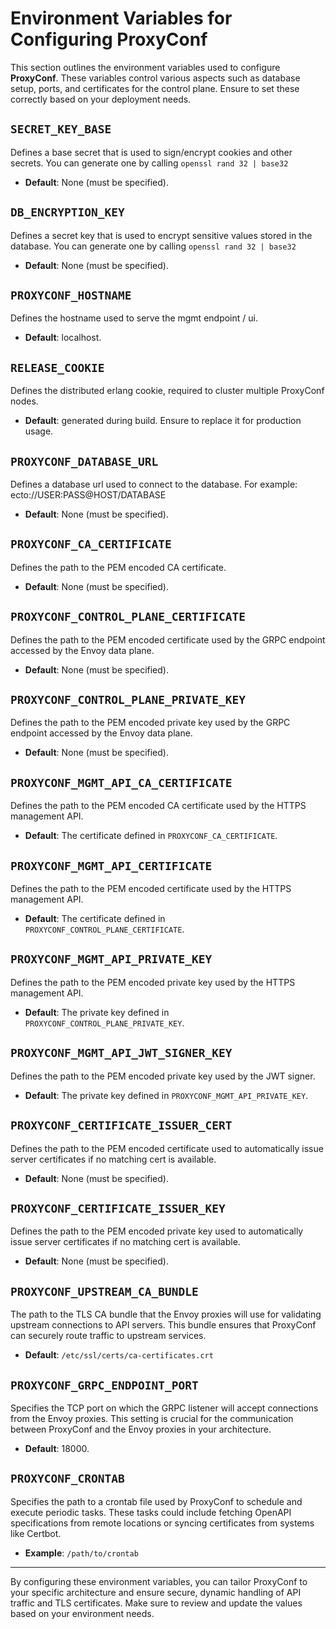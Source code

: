 
# Environment Variables for Configuring ProxyConf

This section outlines the environment variables used to configure **ProxyConf**. These variables control various aspects such as database setup, ports, and certificates for the control plane. Ensure to set these correctly based on your deployment needs.

## `SECRET_KEY_BASE`

Defines a base secret that is used to sign/encrypt cookies and other secrets.
You can generate one by calling `openssl rand 32 | base32`
- **Default**: None (must be specified).

## `DB_ENCRYPTION_KEY`

Defines a secret key that is used to encrypt sensitive values stored in the database.
You can generate one by calling `openssl rand 32 | base32`
- **Default**: None (must be specified).

## `PROXYCONF_HOSTNAME`

Defines the hostname used to serve the mgmt endpoint / ui.
- **Default**: localhost.

## `RELEASE_COOKIE`

Defines the distributed erlang cookie, required to cluster multiple ProxyConf nodes. 
- **Default**: generated during build. Ensure to replace it for production usage.

## `PROXYCONF_DATABASE_URL`

Defines a database url used to connect to the database.
For example: ecto://USER:PASS@HOST/DATABASE
- **Default**: None (must be specified).

## `PROXYCONF_CA_CERTIFICATE`

Defines the path to the PEM encoded CA certificate.
- **Default**: None (must be specified).

## `PROXYCONF_CONTROL_PLANE_CERTIFICATE`

Defines the path to the PEM encoded certificate used by the GRPC endpoint accessed by the Envoy data plane.
- **Default**: None (must be specified).

## `PROXYCONF_CONTROL_PLANE_PRIVATE_KEY`

Defines the path to the PEM encoded private key used by the GRPC endpoint accessed by the Envoy data plane.
- **Default**: None (must be specified).

## `PROXYCONF_MGMT_API_CA_CERTIFICATE`

Defines the path to the PEM encoded CA certificate used by the HTTPS management API.
- **Default**: The certificate defined in `PROXYCONF_CA_CERTIFICATE`.

## `PROXYCONF_MGMT_API_CERTIFICATE`

Defines the path to the PEM encoded certificate used by the HTTPS management API.
- **Default**: The certificate defined in `PROXYCONF_CONTROL_PLANE_CERTIFICATE`.

## `PROXYCONF_MGMT_API_PRIVATE_KEY`

Defines the path to the PEM encoded private key used by the HTTPS management API.
- **Default**: The private key defined in `PROXYCONF_CONTROL_PLANE_PRIVATE_KEY`.

## `PROXYCONF_MGMT_API_JWT_SIGNER_KEY`

Defines the path to the PEM encoded private key used by the JWT signer.
- **Default**: The private key defined in `PROXYCONF_MGMT_API_PRIVATE_KEY`.

## `PROXYCONF_CERTIFICATE_ISSUER_CERT`

Defines the path to the PEM encoded certificate used to automatically issue server certificates if no matching cert is available.
- **Default**: None (must be specified).

## `PROXYCONF_CERTIFICATE_ISSUER_KEY`

Defines the path to the PEM encoded private key used to automatically issue server certificates if no matching cert is available.
- **Default**: None (must be specified).

## `PROXYCONF_UPSTREAM_CA_BUNDLE`

The path to the TLS CA bundle that the Envoy proxies will use for validating upstream connections to API servers. This bundle ensures that ProxyConf can securely route traffic to upstream services.  
- **Default**: `/etc/ssl/certs/ca-certificates.crt`

## `PROXYCONF_GRPC_ENDPOINT_PORT`

Specifies the TCP port on which the GRPC listener will accept connections from the Envoy proxies. This setting is crucial for the communication between ProxyConf and the Envoy proxies in your architecture.  
- **Default**: 18000.

## `PROXYCONF_CRONTAB`

Specifies the path to a crontab file used by ProxyConf to schedule and execute periodic tasks. These tasks could include fetching OpenAPI specifications from remote locations or syncing certificates from systems like Certbot.  
- **Example**: `/path/to/crontab`

---

By configuring these environment variables, you can tailor ProxyConf to your specific architecture and ensure secure, dynamic handling of API traffic and TLS certificates. Make sure to review and update the values based on your environment needs.
